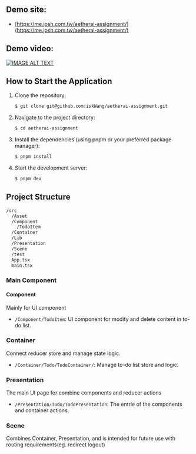 ## Demo site:

- [https://me.josh.com.tw/aetherai-assignment/](https://me.josh.com.tw/aetherai-assignment/)

## Demo video:

[![IMAGE ALT TEXT](http://img.youtube.com/vi/ngE5eiXs5c8/0.jpg)](http://www.youtube.com/watch?v=ngE5eiXs5c8 "Demo video")

## How to Start the Application

1. Clone the repository:

   ```sh
   $ git clone git@github.com:iskWang/aetherai-assignment.git
   ```

2. Navigate to the project directory:

   ```sh
   $ cd aetherai-assignment
   ```

3. Install the dependencies (using pnpm or your preferred package manager):

   ```sh
   $ pnpm install
   ```

4. Start the development server:
   ```sh
   $ pnpm dev
   ```

## Project Structure

```bash
/src
  /Asset
  /Component
    /TodoItem
  /Container
  /Lib
  /Presentation
  /Scene
  /test
  App.tsx
  main.tsx
```

### Main Component

#### Component

Mainly for UI component

- `/Component/TodoItem`: UI component for modify and delete content in to-do list.

### Container

Connect reducer store and manage state logic.

- `/Container/Todo/TodoContainer/`: Manage to-do list store and logic.

### Presentation

The main UI page for combine components and reducer actions

- `/Presentation/Todo/TodoPresentation`: The entrie of the components and container actions.

### Scene

Combines Container, Presentation, and is intended for future use with routing requirements(eg. redirect logout)
